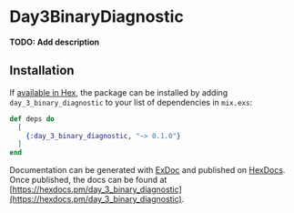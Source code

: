 # Day3BinaryDiagnostic

**TODO: Add description**

## Installation

If [available in Hex](https://hex.pm/docs/publish), the package can be installed
by adding `day_3_binary_diagnostic` to your list of dependencies in `mix.exs`:

```elixir
def deps do
  [
    {:day_3_binary_diagnostic, "~> 0.1.0"}
  ]
end
```

Documentation can be generated with [ExDoc](https://github.com/elixir-lang/ex_doc)
and published on [HexDocs](https://hexdocs.pm). Once published, the docs can
be found at [https://hexdocs.pm/day_3_binary_diagnostic](https://hexdocs.pm/day_3_binary_diagnostic).

